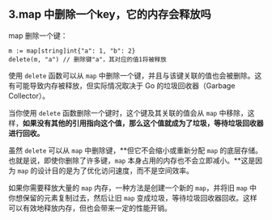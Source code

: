 ## 3.map 中删除一个key，它的内存会释放吗

map 删除一个键：

```
m := map[string]int{"a": 1, "b": 2}
delete(m, "a") // 删除键"a"，其对应的值1将被释放
```

使用 `delete` 函数可以从 `map` 中删除一个键，并且与该键关联的值也会被删除。这有可能导致内存被释放，但实际情况取决于 Go 的垃圾回收器（Garbage Collector）。

当你使用 `delete` 函数删除一个键时，这个键及其关联的值会从 `map` 中移除，这样，**如果没有其他的引用指向这个值，那么这个值就成为了垃圾，等待垃圾回收器进行回收。**

虽然 `delete` 可以从 `map` 中删除键，**但它不会缩小或重新分配 `map` 的底层存储。也就是说，即使你删除了许多键，`map` 本身占用的内存也不会立即减小。**这是因为 `map` 的设计目的是为了优化访问速度，而不是空间效率。

如果你需要释放大量的 `map` 内存，一种方法是创建一个新的 `map`，并将旧 `map` 中你想保留的元素复制过去，然后让旧 `map` 变成垃圾，等待垃圾回收器回收。这样可以有效地释放内存，但也会带来一定的性能开销。

